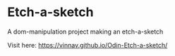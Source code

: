 # Etch-a-sketch
A dom-manipulation project making an etch-a-sketch

Visit here: https://vinnav.github.io/Odin-Etch-a-sketch/
